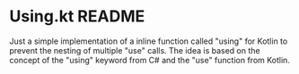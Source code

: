 # Using.kt README

Just a simple implementation of a inline function called "using" for Kotlin to prevent the nesting of multiple "use" calls. The idea is based on the concept of the "using" keyword from C# and the "use" function from Kotlin.
